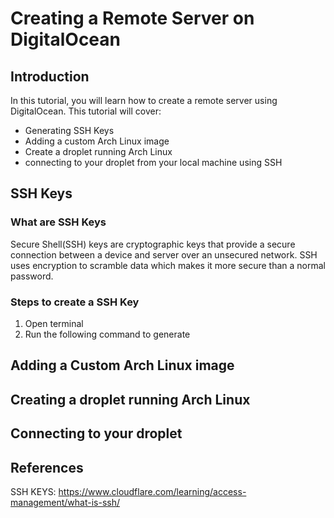 # Creating a Remote Server on DigitalOcean

## Introduction
In this tutorial, you will learn how to create a remote server using DigitalOcean. This tutorial will cover:
- Generating SSH Keys
- Adding a custom Arch Linux image
- Create a droplet running Arch Linux
- connecting to your droplet from your local machine using SSH
## SSH Keys
### What are SSH Keys
Secure Shell(SSH) keys are cryptographic keys that provide a secure connection between a device and server over an unsecured network. SSH uses encryption to scramble data which makes it more secure than a normal password.
### Steps to create a SSH Key
1. Open terminal
2. Run the following command to generate
## Adding a Custom Arch Linux image

## Creating a droplet running Arch Linux

## Connecting to your droplet
## References

SSH KEYS: https://www.cloudflare.com/learning/access-management/what-is-ssh/

